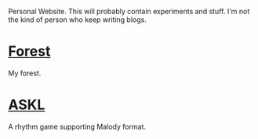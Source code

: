 Personal Website. This will probably contain experiments and stuff. I'm not the kind of person who keep writing blogs.

# [Forest](forest/)

My forest.

# [ASKL](ASKL/main.htm)

A rhythm game supporting Malody format.
